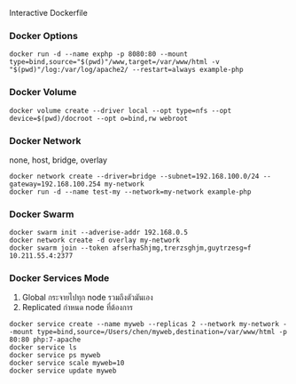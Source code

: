 Interactive
Dockerfile

### Docker Options
```
docker run -d --name exphp -p 8080:80 --mount type=bind,source="$(pwd)"/www,target=/var/www/html -v "$(pwd)"/log:/var/log/apache2/ --restart=always example-php
```

### Docker Volume
```
docker volume create --driver local --opt type=nfs --opt device=$(pwd)/docroot --opt o=bind,rw webroot
```

### Docker Network
none, host, bridge, overlay
```
docker network create --driver=bridge --subnet=192.168.100.0/24 --gateway=192.168.100.254 my-network
docker run -d --name test-my --network=my-network example-php
```


### Docker Swarm
```
docker swarm init --adverise-addr 192.168.0.5
docker network create -d overlay my-network
docker swarm join --token afserhaShjmg,trerzsghjm,guytrzesg≈f 10.211.55.4:2377
```

### Docker Services Mode
1. Global กระจายไปทุก node รวมถึงตัวมันเอง
2. Replicated กำหนด node ที่ต้องการ
```
docker service create --name myweb --replicas 2 --network my-network --mount type=bind,source=/Users/chen/myweb,destination=/var/www/html -p 80:80 php:7-apache
docker service ls
docker service ps myweb
docker service scale myweb=10
docker service update myweb
```